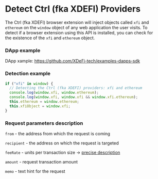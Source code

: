 # Detect Ctrl (fka XDEFI) Providers

The Ctrl (fka XDEFI) browser extension will inject objects called `xfi` and `ethereum` on the `window` object of any web application the user visits. To detect if a browser extension using this API is installed, you can check for the existence of the `xfi` and `ethereum` object.

### DApp example

DApp xample: https://github.com/XDeFi-tech/examples-dapps-sdk

### Detection example

```javascript
if ("xfi" in window) {
  // Detecting the Ctrl (fka XDEFI) providers: xfi and ethereum
  console.log(window.xfi, window.ethereum);
  console.log(window.xfi, window.xfi && window.xfi.ethereum);
  this.ethereum = window.ethereum;
  this.xfiObject = window.xfi;
}
```

### Request parameters description

`from` - the address from which the request is coming

`recipient` - the address on which the request is targeted

`feeRate` - units per transaction size → [precise description](http://docs.xchainjs.org/xchain-client/overview.html?highlight=feeRate#transfer)

`amount` - request transaction amount

`memo` - text hint for the request
